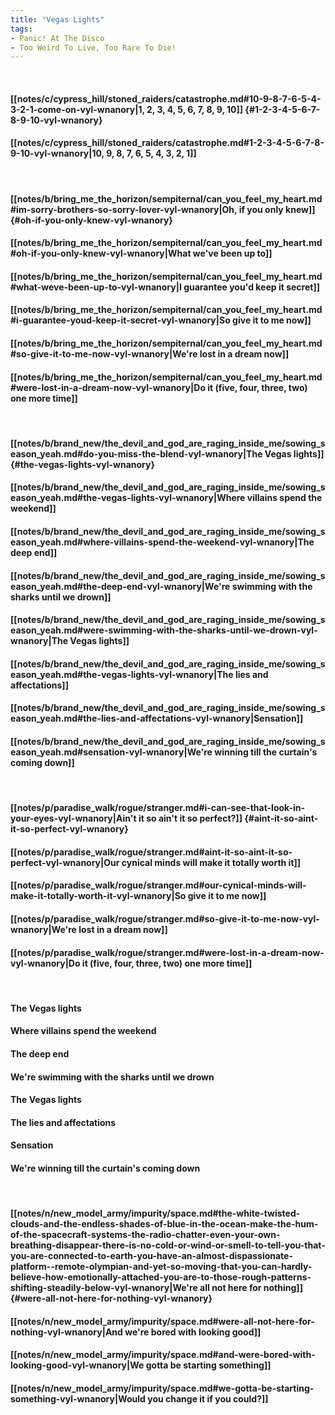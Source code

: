 ```yaml
---
title: "Vegas Lights"
tags:
- Panic! At The Disco
- Too Weird To Live, Too Rare To Die!
---
```

&nbsp;
#### [[notes/c/cypress_hill/stoned_raiders/catastrophe.md#10-9-8-7-6-5-4-3-2-1-come-on-vyl-wnanory|1, 2, 3, 4, 5, 6, 7, 8, 9, 10]] {#1-2-3-4-5-6-7-8-9-10-vyl-wnanory}
#### [[notes/c/cypress_hill/stoned_raiders/catastrophe.md#1-2-3-4-5-6-7-8-9-10-vyl-wnanory|10, 9, 8, 7, 6, 5, 4, 3, 2, 1]]
&nbsp;
#### [[notes/b/bring_me_the_horizon/sempiternal/can_you_feel_my_heart.md#im-sorry-brothers-so-sorry-lover-vyl-wnanory|Oh, if you only knew]] {#oh-if-you-only-knew-vyl-wnanory}
#### [[notes/b/bring_me_the_horizon/sempiternal/can_you_feel_my_heart.md#oh-if-you-only-knew-vyl-wnanory|What we've been up to]]
#### [[notes/b/bring_me_the_horizon/sempiternal/can_you_feel_my_heart.md#what-weve-been-up-to-vyl-wnanory|I guarantee you'd keep it secret]]
#### [[notes/b/bring_me_the_horizon/sempiternal/can_you_feel_my_heart.md#i-guarantee-youd-keep-it-secret-vyl-wnanory|So give it to me now]]
#### [[notes/b/bring_me_the_horizon/sempiternal/can_you_feel_my_heart.md#so-give-it-to-me-now-vyl-wnanory|We're lost in a dream now]]
#### [[notes/b/bring_me_the_horizon/sempiternal/can_you_feel_my_heart.md#were-lost-in-a-dream-now-vyl-wnanory|Do it (five, four, three, two) one more time]]
&nbsp;
#### [[notes/b/brand_new/the_devil_and_god_are_raging_inside_me/sowing_season_yeah.md#do-you-miss-the-blend-vyl-wnanory|The Vegas lights]] {#the-vegas-lights-vyl-wnanory}
#### [[notes/b/brand_new/the_devil_and_god_are_raging_inside_me/sowing_season_yeah.md#the-vegas-lights-vyl-wnanory|Where villains spend the weekend]]
#### [[notes/b/brand_new/the_devil_and_god_are_raging_inside_me/sowing_season_yeah.md#where-villains-spend-the-weekend-vyl-wnanory|The deep end]]
#### [[notes/b/brand_new/the_devil_and_god_are_raging_inside_me/sowing_season_yeah.md#the-deep-end-vyl-wnanory|We're swimming with the sharks until we drown]]
#### [[notes/b/brand_new/the_devil_and_god_are_raging_inside_me/sowing_season_yeah.md#were-swimming-with-the-sharks-until-we-drown-vyl-wnanory|The Vegas lights]]
#### [[notes/b/brand_new/the_devil_and_god_are_raging_inside_me/sowing_season_yeah.md#the-vegas-lights-vyl-wnanory|The lies and affectations]]
#### [[notes/b/brand_new/the_devil_and_god_are_raging_inside_me/sowing_season_yeah.md#the-lies-and-affectations-vyl-wnanory|Sensation]]
#### [[notes/b/brand_new/the_devil_and_god_are_raging_inside_me/sowing_season_yeah.md#sensation-vyl-wnanory|We're winning till the curtain's coming down]]
&nbsp;
#### [[notes/p/paradise_walk/rogue/stranger.md#i-can-see-that-look-in-your-eyes-vyl-wnanory|Ain't it so ain't it so perfect?]] {#aint-it-so-aint-it-so-perfect-vyl-wnanory}
#### [[notes/p/paradise_walk/rogue/stranger.md#aint-it-so-aint-it-so-perfect-vyl-wnanory|Our cynical minds will make it totally worth it]]
#### [[notes/p/paradise_walk/rogue/stranger.md#our-cynical-minds-will-make-it-totally-worth-it-vyl-wnanory|So give it to me now]]
#### [[notes/p/paradise_walk/rogue/stranger.md#so-give-it-to-me-now-vyl-wnanory|We're lost in a dream now]]
#### [[notes/p/paradise_walk/rogue/stranger.md#were-lost-in-a-dream-now-vyl-wnanory|Do it (five, four, three, two) one more time]]
&nbsp;
#### The Vegas lights
#### Where villains spend the weekend
#### The deep end
#### We're swimming with the sharks until we drown
#### The Vegas lights
#### The lies and affectations
#### Sensation
#### We're winning till the curtain's coming down
&nbsp;
#### [[notes/n/new_model_army/impurity/space.md#the-white-twisted-clouds-and-the-endless-shades-of-blue-in-the-ocean-make-the-hum-of-the-spacecraft-systems-the-radio-chatter-even-your-own-breathing-disappear-there-is-no-cold-or-wind-or-smell-to-tell-you-that-you-are-connected-to-earth-you-have-an-almost-dispassionate-platform--remote-olympian-and-yet-so-moving-that-you-can-hardly-believe-how-emotionally-attached-you-are-to-those-rough-patterns-shifting-steadily-below-vyl-wnanory|We're all not here for nothing]] {#were-all-not-here-for-nothing-vyl-wnanory}
#### [[notes/n/new_model_army/impurity/space.md#were-all-not-here-for-nothing-vyl-wnanory|And we're bored with looking good]]
#### [[notes/n/new_model_army/impurity/space.md#and-were-bored-with-looking-good-vyl-wnanory|We gotta be starting something]]
#### [[notes/n/new_model_army/impurity/space.md#we-gotta-be-starting-something-vyl-wnanory|Would you change it if you could?]]
